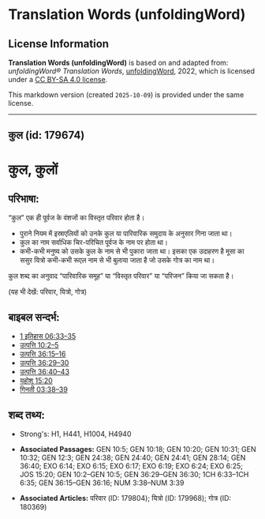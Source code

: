 # Translation Words (unfoldingWord)

## License Information

**Translation Words (unfoldingWord)** is based on and adapted from: _unfoldingWord® Translation Words_, [unfoldingWord](https://unfoldingword.org/utw), 2022, which is licensed under a [CC BY-SA 4.0 license](https://creativecommons.org/licenses/by-sa/4.0/legalcode.en).

This markdown version (created `2025-10-09`) is provided under the same license.



--------------------------------

## कुल (id: 179674)

कुल, कुलों
==========

परिभाषा:
--------

“कुल” एक ही पूर्वज के वंशजों का विस्तृत परिवार होता है।

* पुराने नियम में इस्राएलियों को उनके कुल या पारिवारिक समुदाय के अनुसार गिना जाता था।
* कुल का नाम सर्वाधिक चिर\-परिचित पूर्वज के नाम पर होता था।
* कभी\-कभी मनुष्य को उसके कुल के नाम से भी पुकारा जाता था। इसका एक उदाहरण है मूसा का ससुर यित्रो कभी\-कभी रूएल नाम से भी बुलाया जाता है जो उसके गोत्र का नाम था।

कुल शब्द का अनुवाद “पारिवारिक समूह” या “विस्तृत परिवार” या “परिजन” किया जा सकता है।

(यह भी देखें: परिवार, यित्रो, गोत्र)

बाइबल सन्दर्भ:
--------------

* [1 इतिहास 06:33–35](https://ref.ly/1Chr0:0)
* [उत्पत्ति 10:2–5](https://ref.ly/Gen10:2-Gen10:5)
* [उत्पत्ति 36:15–16](https://ref.ly/Gen36:15-Gen36:16)
* [उत्पत्ति 36:29–30](https://ref.ly/Gen36:29-Gen36:30)
* [उत्पत्ति 36:40–43](https://ref.ly/Gen36:40-Gen36:43)
* [यहोशू 15:20](https://ref.ly/Josh15:20)
* [गिनती 03:38–39](https://ref.ly/Num3:38-Num3:39)

शब्द तथ्य:
----------

* Strong's: H1, H441, H1004, H4940

* **Associated Passages:** GEN 10:5; GEN 10:18; GEN 10:20; GEN 10:31; GEN 10:32; GEN 12:3; GEN 24:38; GEN 24:40; GEN 24:41; GEN 28:14; GEN 36:40; EXO 6:14; EXO 6:15; EXO 6:17; EXO 6:19; EXO 6:24; EXO 6:25; JOS 15:20; GEN 10:2–GEN 10:5; GEN 36:29–GEN 36:30; 1CH 6:33–1CH 6:35; GEN 36:15–GEN 36:16; NUM 3:38–NUM 3:39
* **Associated Articles:** परिवार (ID: 179804); यित्रो (ID: 179968); गोत्र (ID: 180369)

